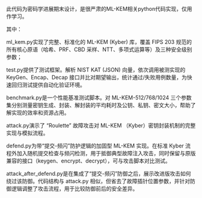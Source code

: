 此代码为密码学进展期末设计，是很严肃的ML-KEM相关python代码实现，仅用作学习。

其中：

ml_kem.py实现了完整、标准化的 ML-KEM (Kyber) 库，覆盖 FIPS 203 规范的所有核心原语（哈希、PRF、CBD 采样、NTT、多项式运算等）及三种安全级别参数；

test.py提供了测试框架。解析 NIST KAT (JSON) 向量，依次调用被测实现的 KeyGen、Encap、Decap 接口并比对期望输出，统计通过/失败用例数量，为快速回归测试提供自动化验证环境。

benchmark.py是一个性能基准测试脚本。对 ML-KEM-512/768/1024 三个参数集分别测量密钥生成、封装、解封装的平均耗时及公钥、私钥、密文大小，帮助了解实现的效率和资源占用。

attack.py演示了 “Roulette” 故障攻击对 ML-KEM （Kyber）密钥封装机制的完整实现与模拟流程。

defend.py为带“提交-频闪”防护逻辑的加固型 ML-KEM 实现。在标准 Kyber 流程外加入随机提交检查与频闪检测，用于抵御典型故障注入攻击，同时保留与原版兼容的接口（keygen、encrypt、decrypt），可与攻击脚本对比测试。

attack_after_defend.py是在集成了“提交-频闪”防御之后，展示改进版攻击如何绕过该防御。代码结构与 attack.py 相似，但省去了故障插针位置参数，并针对防御逻辑调整了攻击流程，用于比较防御前后的安全差异。
